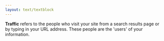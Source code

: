 ```yaml
---
layout: text/textblock
---
```

**Traffic** refers to the people who visit your site from a search results page or by typing in your URL address. These people are the 'users' of your information.

